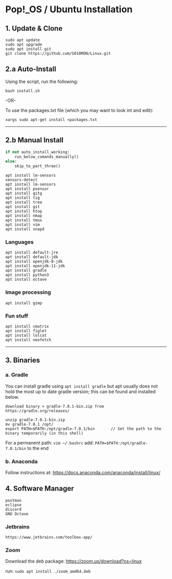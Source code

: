 # Pop!\_OS / Ubuntu Installation
 
## 1. Update & Clone  
    sudo apt update
    sudo apt upgrade
    sudo apt install git
    git clone https://github.com/S010MON/Linux.git
   
## 2.a Auto-Install
Using the script, run the following:

    bash install.sh
 
-OR- 

To use the packages.txt file (which you may want to look int and edit):

    xargs sudo apt-get install <packages.txt

-----------------------------------------
    
## 2.b Manual Install
```python
if not auto_install_working: 
    run_below_comands_manually()
else:
    skip_to_part_three()
```
    apt install lm-sensors
    sensors-detect
    apt install lm-sensors
    apt install psensor
    apt install gitg
    apt install tig
    apt install tree
    apt install git
    apt install htop
    apt install nmap
    apt install tmux
    apt install vim
    apt install snapd

### Languages
    apt install default-jre
    apt install default-jdk
    apt install openjdk-8-jdk
    apt install openjdk-11-jdk
    apt install gradle
    apt install python3
    apt install octave

 ### Image processing
    apt install gimp

 ### Fun stuff
    apt install cmatrix
    apt install figlet
    apt install lolcat
    apt install neofetch

-----------------------------------------

## 3. Binaries

   ### a. Gradle
   You can install gradle using `apt install gradle` but apt usually does not hold the most up to date gradle version; this can be found and installed below. 
   
    download binary > gradle-7.0.1-bin.zip from https://gradle.org/releases/
    
    unzip gradle-7.0.1-bin.zip
    mv gradle-7.0.1 /opt/
    export PATH=$PATH:/opt/gradle-7.0.1/bin       // Set the path to the binary temporarily (in this shell)

   For a permanent path: `vim ~/.bashrc`
    add: `PATH=$PATH:/opt/gradle-7.0.1/bin` to the end
    
   ### b. Anaconda
   Follow instructions at: https://docs.anaconda.com/anaconda/install/linux/
      
## 4.   Software Manager
  
    postman
    eclipse
    discord
    GNU Octave
    
   ### Jetbrains
 
    https://www.jetbrains.com/toolbox-app/
  
   ### Zoom
   Download the deb package: https://zoom.us/download?os=linux
   
   run: `sudo apt install ./zoom_amd64.deb`
    
    

    

